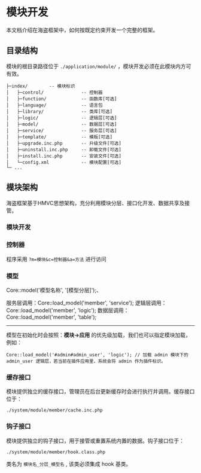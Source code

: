 # 模块开发
本文档介绍在海盗框架中，如何按既定约束开发一个完整的框架。

## 目录结构
模块的根目录路径位于 `./application/module/` ，模块开发必须在此模块内方可有效。

```
├─index/ 		-- 模块标识
│   ├─control/ 				-- 控制器
│   ├─function/ 			-- 函数库[可选]
│   ├─language/ 			-- 语言包
│   ├─library/ 				-- 类库[可选]
│   ├─logic/ 				-- 逻辑层[可选]
│   ├─model/ 				-- 数据层[可选]
│   ├─service/ 				-- 服务层[可选]
│   ├─template/ 			-- 模板[可选]
│   ├─upgrade.inc.php 		-- 升级文件[可选]
│   ├─uninstall.inc.php 	-- 卸载文件[可选]
│   ├─install.inc.php 		-- 安装文件[可选]
│   └─config.xml 			-- 模块配置[可选]
└─ ...
```

## 模块架构
海盗框架基于HMVC思想架构，充分利用模块分层、接口化开发、数据共享及接管。

### 模块开发

### 控制器
程序采用 `?m=模块&c=控制器&a=方法` 进行访问

### 模型
Core::model('模型名称', '[模型分层]');、

服务层调用：Core::load_model('member', 'service');
逻辑层调用：Core::load_model('member', 'logic');
数据层调用：Core::load_model('member', 'table');

-------------
模型在初始化时会按照：**模块->应用** 的优先级加载，我们也可以指定模块加载，例如：
```
Core::load_model('#admin#admin_user', 'logic'); // 加载 admin 模块下的 admin_user 逻辑层，若当前在插件应用里，系统会将 admin 作为插件标识。
```

### 缓存接口
模块提供独立的缓存接口，管理员在后台更新缓存时会进行执行并调用。缓存接口位于：
```
./system/module/member/cache.inc.php
```

### 钩子接口
模块提供独立的钩子接口，用于接管或重置系统内置的数据。钩子接口位于：
```
./system/module/member/hook.class.php
```
类名为 `模块名_分层_模型名` , 该类必须集成 hook 基类。